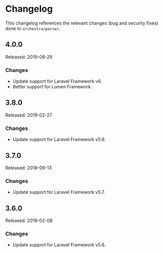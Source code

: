 # Changelog

This changelog references the relevant changes (bug and security fixes) done to `orchestra/parser`.

## 4.0.0

Released: 2019-08-29

### Changes

* Update support for Laravel Framework v6.
* Better support for Lumen Framework.

## 3.8.0

Released: 2019-02-27

### Changes

* Update support for Laravel Framework v5.8.

## 3.7.0

Released: 2018-09-13

### Changes

* Update support for Laravel Framework v5.7.

## 3.6.0

Released: 2018-02-08

### Changes

* Update support for Laravel Framework v5.6.
